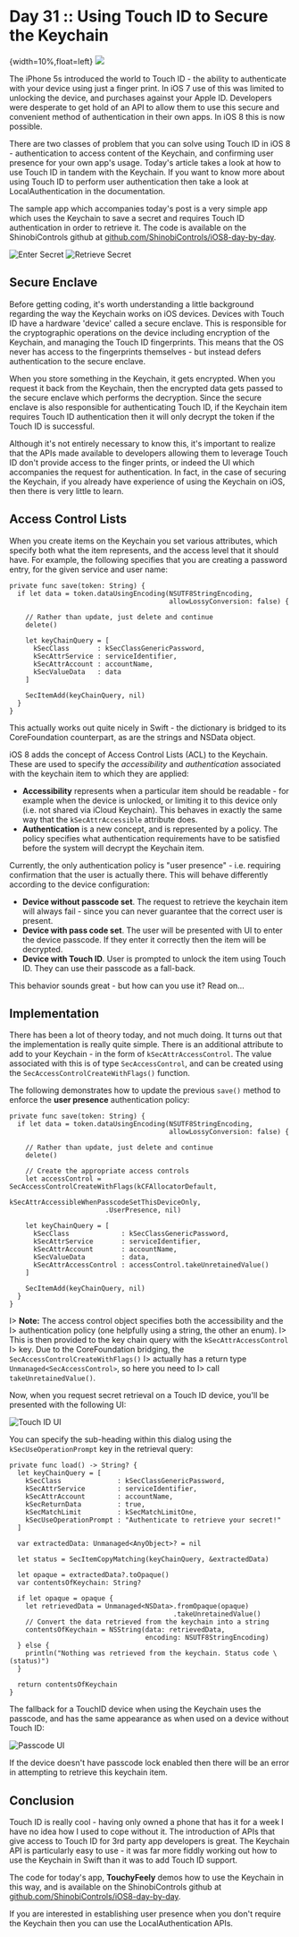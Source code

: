 # Day 31 :: Using Touch ID to Secure the Keychain

{width=10%,float=left}
![](images/31/thumbnail.png)

The iPhone 5s introduced the world to Touch ID - the ability to authenticate
with your device using just a finger print. In iOS 7 use of this was limited to
unlocking the device, and purchases against your Apple ID. Developers were
desperate to get hold of an API to allow them to use this secure and convenient
method of authentication in their own apps. In iOS 8 this is now possible.

There are two classes of problem that you can solve using Touch ID in iOS 8 -
authentication to access content of the Keychain, and confirming user presence
for your own app's usage. Today's article takes a look at how to use Touch ID in
tandem with the Keychain. If you want to know more about using Touch ID to
perform user authentication then take a look at LocalAuthentication in the
documentation.

The sample app which accompanies today's post is a very simple app which uses
the Keychain to save a secret and requires Touch ID authentication in order to
retrieve it. The code is available on the ShinobiControls github at
[github.com/ShinobiControls/iOS8-day-by-day](https://github.com/ShinobiControls/iOS8-day-by-day).

![Enter Secret](images/31/enter_secret.png)
![Retrieve Secret](images/31/retrieve_secret.png)

## Secure Enclave

Before getting coding, it's worth understanding a little background regarding
the way the Keychain works on iOS devices. Devices with Touch ID have a hardware
'device' called a secure enclave. This is responsible for the cryptographic
operations on the device including encryption of the Keychain, and managing the
Touch ID fingerprints. This means that the OS never has access to the
fingerprints themselves - but instead defers authentication to the secure
enclave.

When you store something in the Keychain, it gets encrypted. When you request it
back from the Keychain, then the encrypted data gets passed to the secure
enclave which performs the decryption. Since the secure enclave is also
responsible for authenticating Touch ID, if the Keychain item requires Touch ID
authentication then it will only decrypt the token if the Touch ID is
successful.

Although it's not entirely necessary to know this, it's important to realize
that the APIs made available to developers allowing them to leverage Touch ID
don't provide access to the finger prints, or indeed the UI which accompanies
the request for authentication. In fact, in the case of securing the Keychain,
if you already have experience of using the Keychain on iOS, then there is very
little to learn.

## Access Control Lists

When you create items on the Keychain you set various attributes, which specify
both what the item represents, and the access level that it should have. For
example, the following specifies that you are creating a password entry, for the
given service and user name:

    private func save(token: String) {
      if let data = token.dataUsingEncoding(NSUTF8StringEncoding,
                                            allowLossyConversion: false) {
        
        // Rather than update, just delete and continue
        delete()
                
        let keyChainQuery = [
          kSecClass       : kSecClassGenericPassword,
          kSecAttrService : serviceIdentifier,
          kSecAttrAccount : accountName,
          kSecValueData   : data
        ]
        
        SecItemAdd(keyChainQuery, nil)
      }
    }

This actually works out quite nicely in Swift - the dictionary is bridged to its
CoreFoundation counterpart, as are the strings and NSData object.

iOS 8 adds the concept of Access Control Lists (ACL) to the Keychain. These are
used to specify the _accessibility_ and _authentication_ associated with the
keychain item to which they are applied:

- __Accessibility__ represents when a particular item should be readable - for
example when the device is unlocked, or limiting it to this device only (i.e.
not shared via iCloud Keychain). This behaves in exactly the same way that the
`kSecAttrAccessible` attribute does.
- __Authentication__ is a new concept, and is represented by a policy. The
policy specifies what authentication requirements have to be satisfied before
the system will decrypt the Keychain item.

Currently, the only authentication policy is "user presence" - i.e. requiring
confirmation that the user is actually there. This will behave differently
according to the device configuration:

- __Device without passcode set__. The request to retrieve the keychain item
will always fail - since you can never guarantee that the correct user is
present.
- __Device with pass code set__. The user will be presented with UI to enter the
device passcode. If they enter it correctly then the item will be decrypted.
- __Device with Touch ID__. User is prompted to unlock the item using Touch ID.
They can use their passcode as a fall-back.

This behavior sounds great - but how can you use it? Read on...

## Implementation

There has been a lot of theory today, and not much doing. It turns out that the
implementation is really quite simple. There is an additional attribute to add
to your Keychain - in the form of `kSecAttrAccessControl`. The value associated
with this is of type `SecAccessControl`, and can be created using the
`SecAccessControlCreateWithFlags()` function.

The following demonstrates how to update the previous `save()` method to enforce
the __user presence__ authentication policy:

    private func save(token: String) {
      if let data = token.dataUsingEncoding(NSUTF8StringEncoding,
                                            allowLossyConversion: false) {
        
        // Rather than update, just delete and continue
        delete()
        
        // Create the appropriate access controls
        let accessControl = SecAccessControlCreateWithFlags(kCFAllocatorDefault,
                            kSecAttrAccessibleWhenPasscodeSetThisDeviceOnly,
                            .UserPresence, nil)
        
        let keyChainQuery = [
          kSecClass             : kSecClassGenericPassword,
          kSecAttrService       : serviceIdentifier,
          kSecAttrAccount       : accountName,
          kSecValueData         : data,
          kSecAttrAccessControl : accessControl.takeUnretainedValue()
        ]
        
        SecItemAdd(keyChainQuery, nil)
      }
    }

I> __Note:__ The access control object specifies both the accessibility and the
I> authentication policy (one helpfully using a string, the other an enum).
I> This is then provided to the key chain query with the `kSecAttrAccessControl`
I> key. Due to the CoreFoundation bridging, the `SecAccessControlCreateWithFlags()`
I> actually has a return type `Unmanaged<SecAccessControl>`, so here you need to
I> call `takeUnretainedValue()`.

Now, when you request secret retrieval on a Touch ID device, you'll be presented
with the following UI:

![Touch ID UI](images/31/touch_id_ui.png)

You can specify the sub-heading within this dialog using the 
`kSecUseOperationPrompt` key in the retrieval query:

    private func load() -> String? {
      let keyChainQuery = [
        kSecClass              : kSecClassGenericPassword,
        kSecAttrService        : serviceIdentifier,
        kSecAttrAccount        : accountName,
        kSecReturnData         : true,
        kSecMatchLimit         : kSecMatchLimitOne,
        kSecUseOperationPrompt : "Authenticate to retrieve your secret!"
      ]
      
      var extractedData: Unmanaged<AnyObject>? = nil
      
      let status = SecItemCopyMatching(keyChainQuery, &extractedData)
      
      let opaque = extractedData?.toOpaque()
      var contentsOfKeychain: String?
      
      if let opaque = opaque {
        let retrievedData = Unmanaged<NSData>.fromOpaque(opaque)
                                             .takeUnretainedValue()
        // Convert the data retrieved from the keychain into a string
        contentsOfKeychain = NSString(data: retrievedData,
                                      encoding: NSUTF8StringEncoding)
      } else {
        println("Nothing was retrieved from the keychain. Status code \(status)")
      }
      
      return contentsOfKeychain
    }

The fallback for a TouchID device when using the Keychain uses the passcode, and
has the same appearance as when used on a device without Touch ID:

![Passcode UI](images/31/passcode_ui.png)

If the device doesn't have passcode lock enabled then there will be an error in
attempting to retrieve this keychain item.

## Conclusion

Touch ID is really cool - having only owned a phone that has it for a week I
have no idea how I used to cope without it. The introduction of APIs that give
access to Touch ID for 3rd party app developers is great. The Keychain API is
particularly easy to use - it was far more fiddly working out how to use the
Keychain in Swift than it was to add Touch ID support.

The code for today's app, __TouchyFeely__ demos how to use the Keychain in this
way, and is available on the ShinobiControls github at
[github.com/ShinobiControls/iOS8-day-by-day](https://github.com/ShinobiControls/iOS8-day-by-day).

If you are interested in establishing user presence when you don't require the
Keychain then you can use the LocalAuthentication APIs.
